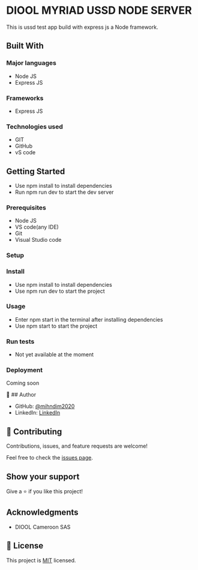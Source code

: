 # DIOOL MYRIAD USSD NODE SERVER
This is ussd test app build with express js a Node framework. 

## Built With

### Major languages
 - Node JS
 - Express JS

### Frameworks
- Express JS

### Technologies used
- GIT
- GitHub
- vS code

## Getting Started
- Use npm install to install dependencies
- Run npm run dev to start the dev server

### Prerequisites
 - Node JS
 - VS code(any IDE)
 - Git
- Visual Studio code
  
### Setup

### Install
- Use npm install to install dependencies
- Use npm run dev to start the project

### Usage
- Enter  npm start in the terminal after installing dependencies
- Use npm start to start the project

### Run tests
- Not yet available at the moment
  
### Deployment
Coming soon

👤 ## Author

- GitHub: [@mihndim2020](https://github.com/Mihndim)
- LinkedIn: [LinkedIn](https://www.linkedin.com/in/mihndim/)

## 🤝 Contributing

Contributions, issues, and feature requests are welcome!

Feel free to check the [issues page](../../issues/).

## Show your support

Give a ⭐️ if you like this project!

## Acknowledgments

- DIOOL Cameroon SAS

## 📝 License

This project is [MIT](./MIT.md) licensed.

